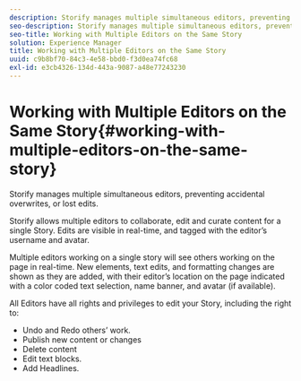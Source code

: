 ```yaml
---
description: Storify manages multiple simultaneous editors, preventing accidental overwrites, or lost edits.
seo-description: Storify manages multiple simultaneous editors, preventing accidental overwrites, or lost edits.
seo-title: Working with Multiple Editors on the Same Story
solution: Experience Manager
title: Working with Multiple Editors on the Same Story
uuid: c9b8bf70-84c3-4e58-bbd0-f3d0ea74fc68
exl-id: e3cb4326-134d-443a-9087-a48e77243230
---
```

# Working with Multiple Editors on the Same Story{#working-with-multiple-editors-on-the-same-story}

Storify manages multiple simultaneous editors, preventing accidental overwrites, or lost edits.

Storify allows multiple editors to collaborate, edit and curate content for a single Story. Edits are visible in real-time, and tagged with the editor’s username and avatar.

Multiple editors working on a single story will see others working on the page in real-time. New elements, text edits, and formatting changes are shown as they are added, with their editor’s location on the page indicated with a color coded text selection, name banner, and avatar (if available).

All Editors have all rights and privileges to edit your Story, including the right to:

* Undo and Redo others’ work.
* Publish new content or changes
* Delete content
* Edit text blocks.
* Add Headlines.
